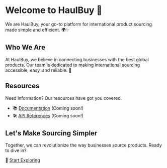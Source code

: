 # Welcome to HaulBuy 👋
We are HaulBuy, your go-to platform for international product sourcing made simple and efficient. 🌍✨

## Who We Are
At HaulBuy, we believe in connecting businesses with the best global products. Our team is dedicated to making international sourcing accessible, easy, and reliable. 🤝

## Resources
Need information? Our resources have got you covered.

- 📚 [Documentation](/path/to/documentation) (Coming soon!)
- 🛠️ [API References](/path/to/api/references) (Coming soon!)

## Let's Make Sourcing Simpler
Together, we can revolutionize the way businesses source products. Ready to dive in?

🚀 [Start Exploring](https://haulbuy.com)
